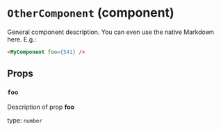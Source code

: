 `OtherComponent` (component)
============================

General component description.
You can even use the native Markdown here.
E.g.:
```html
<MyComponent foo={541} />
```


Props
-----

### `foo`

Description of prop **foo**

type: `number`

